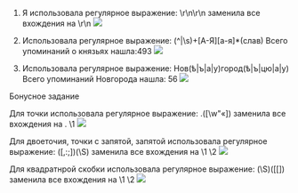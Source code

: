 1. Я использовала регулярное выражение: \r\n\r\n заменила все вхождения на \r\n
![](https://pp.userapi.com/c844417/v844417965/6b2cc/bPreL9j9qAw.jpg)

2. Использовала регулярное выражение: (^|\s)+[А-Я][а-я]*(слав) Всего упоминаний о князьях нашла:493
![](https://pp.userapi.com/c844417/v844417965/6b2da/S5Z-YwplYQE.jpg)

3. Использовала регулярное выражение: Нов(ѣ|ъ|а|у)город(ѣ|ъ|цю|а|у) Всего упоминаний Новгорода нашла: 56
![](https://pp.userapi.com/c844417/v844417965/6b361/IGCMU_7vbPI.jpg)

Бонусное задание

Для точки использовала регулярное выражение: \.([\w"«]) заменила все вхождения на . \1
![](https://pp.userapi.com/c844417/v844417965/6b389/W4Ububsw51A.jpg)

Для двоеточия, точки с запятой, запятой использовала регулярное выражение: ([\,\:\;])(\S)  заменила все вхождения на  \1 \2
![](https://pp.userapi.com/c844417/v844417965/6b3a3/W8DNDTJe4yI.jpg)

Для квадратнрой скобки использовала регулярное выражение:  (\S)([\[]) заменила все вхождения на \1 \2
![](https://pp.userapi.com/c844417/v844417965/6b3aa/0SWQuk65APA.jpg)
